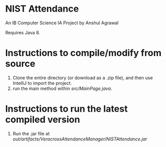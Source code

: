 # NIST Attendance
An IB Computer Science IA Project by Anshul Agrawal

Requires Java 8.

# Instructions to compile/modify from source
1. Clone the entire directory (or download as a .zip file), and then use IntelliJ to import the project.
2. run the main method within *src/MainPage.java*. 

# Instructions to run the latest compiled version
1. Run the .jar file at *out/artifacts/VeracrossAttendanceManager/NISTAttendance.jar*
